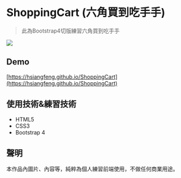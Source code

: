# ShoppingCart (六角買到吃手手)
> 此為Bootstrap4切版練習六角買到吃手手

![](https://i.imgur.com/wUttnqX.png)
## Demo
[https://hsiangfeng.github.io/ShoppingCart](https://hsiangfeng.github.io/ShoppingCart)
## 使用技術&練習技術
- HTML5
- CSS3
- Bootstrap 4
## 聲明
本作品內圖片、內容等，純粹為個人練習前端使用，不做任何商業用途。